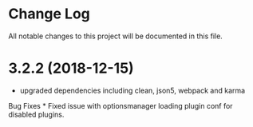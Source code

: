 # Change Log

All notable changes to this project will be documented in this file.

3.2.2 (2018-12-15)
===
* upgraded dependencies including clean, json5, webpack and karma

Bug Fixes
    * Fixed issue with optionsmanager loading plugin conf for disabled plugins.

